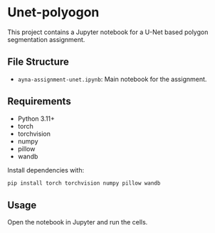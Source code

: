 # Unet-polyogon

This project contains a Jupyter notebook for a U-Net based polygon segmentation assignment.

## File Structure

- `ayna-assignment-unet.ipynb`: Main notebook for the assignment.

## Requirements

- Python 3.11+
- torch
- torchvision
- numpy
- pillow
- wandb

Install dependencies with:

```sh
pip install torch torchvision numpy pillow wandb
```

## Usage

Open the notebook in Jupyter and run the cells.

